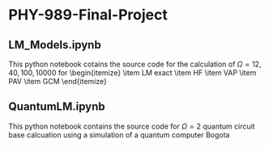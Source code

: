 # PHY-989-Final-Project

## LM_Models.ipynb
This python notebook cotains the source code for the calculation of $\Omega=12,40,100,10000$ for
\begin{itemize}
\item LM exact
\item HF
\item VAP
\item PAV
\item GCM
\end{itemize}

## QuantumLM.ipynb
This python notebook contains the source code for $\Omega=2$ quantum circuit base calcuation using a simulation of a quantum computer Bogota
